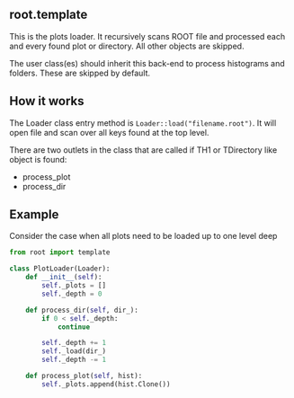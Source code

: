 ## root.template

This is the plots loader. It recursively scans ROOT file and processed
each and every found plot or directory. All other objects are skipped.

The user class(es) should inherit this back-end to process histograms and
folders. These are skipped by default.

## How it works

The Loader class entry method is ```Loader::load("filename.root")```. It will
open file and scan over all keys found at the top level.

There are two outlets in the class that are called if TH1 or TDirectory like
object is found:

* process_plot
* process_dir

## Example

Consider the case when all plots need to be loaded up to one level deep

```python
from root import template

class PlotLoader(Loader):
    def __init__(self):
        self._plots = []
        self._depth = 0

    def process_dir(self, dir_):
        if 0 < self._depth:
            continue

        self._depth += 1
        self._load(dir_)
        self._depth -= 1

    def process_plot(self, hist):
        self._plots.append(hist.Clone())
```
